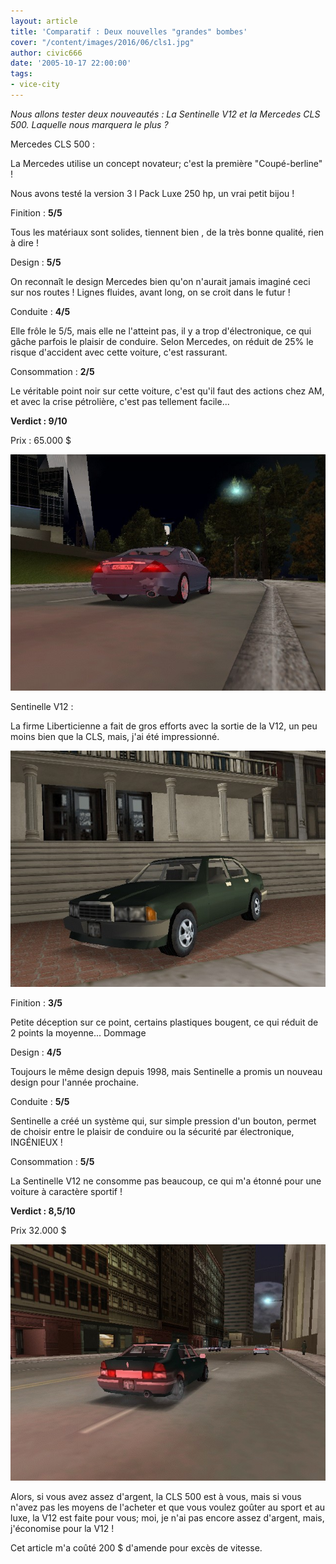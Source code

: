 ```yaml
---
layout: article
title: 'Comparatif : Deux nouvelles "grandes" bombes'
cover: "/content/images/2016/06/cls1.jpg"
author: civic666
date: '2005-10-17 22:00:00'
tags:
- vice-city
---
```


_Nous allons tester deux nouveautés : La Sentinelle V12 et la Mercedes CLS 500. Laquelle nous marquera le plus ?_

Mercedes CLS 500 :

La Mercedes utilise un concept novateur; c'est la première "Coupé-berline" !

Nous avons testé la version 3 l Pack Luxe 250 hp, un vrai petit bijou !

Finition : **5/5**

Tous les matériaux sont solides, tiennent bien , de la très bonne qualité, rien à dire !

Design : **5/5**

On reconnaît le design Mercedes bien qu'on n'aurait jamais imaginé ceci sur nos routes ! Lignes fluides, avant long, on se croit dans le futur !

Conduite : **4/5**

Elle frôle le 5/5, mais elle ne l'atteint pas, il y a trop d'électronique, ce qui gâche parfois le plaisir de conduire. Selon Mercedes, on réduit de 25% le risque d'accident avec cette voiture, c'est rassurant.

Consommation : **2/5**

Le véritable point noir sur cette voiture, c'est qu'il faut des actions chez AM, et avec la crise pétrolière, c'est pas tellement facile...

**Verdict : 9/10**

Prix : 65.000 $

![](  /content/images/2005/01/cls2.jpg)

Sentinelle V12 :

La firme Liberticienne a fait de gros efforts avec la sortie de la V12, un peu moins bien que la CLS, mais, j'ai été impressionné.

![](  /content/images/2005/01/sentinel1.jpg)

Finition : **3/5**

Petite déception sur ce point, certains plastiques bougent, ce qui réduit de 2 points la moyenne... Dommage

Design : **4/5**

Toujours le même design depuis 1998, mais Sentinelle a promis un nouveau design pour l'année prochaine.

Conduite : **5/5**

Sentinelle a créé un système qui, sur simple pression d'un bouton, permet de choisir entre le plaisir de conduire ou la sécurité par électronique, INGÉNIEUX !

Consommation : **5/5**

La Sentinelle V12 ne consomme pas beaucoup, ce qui m'a étonné pour une voiture à caractère sportif !

**Verdict : 8,5/10**

Prix 32.000 $

![](  /content/images/2005/01/sentinel2.jpg)

Alors, si vous avez assez d'argent, la CLS 500 est à vous, mais si vous n'avez pas les moyens de l'acheter et que vous voulez goûter au sport et au luxe, la V12 est faite pour vous; moi, je n'ai pas encore assez d'argent, mais, j'économise pour la V12 !

Cet article m'a coûté 200 $ d'amende pour excès de vitesse.

<!--kg-card-end: markdown-->
